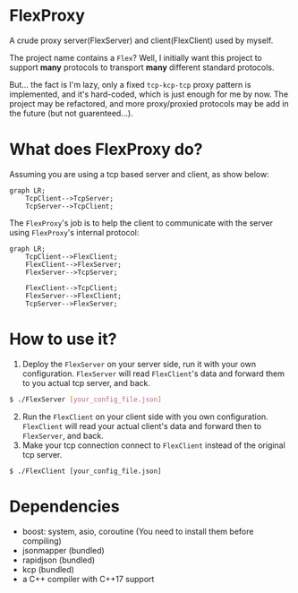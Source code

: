 # FlexProxy

A crude proxy server(FlexServer) and client(FlexClient) used by myself.

The project name contains a `Flex`? Well, I initially want this project to support **many** protocols to transport **many** different standard protocols.

But... the fact is I'm lazy, only a fixed `tcp-kcp-tcp` proxy pattern is implemented, and it's hard-coded, which is just enough for me by now. The project may be refactored, and more proxy/proxied protocols may be add in the future (but not guarenteed...).

# What does FlexProxy do?

Assuming you are using a tcp based server and client, as show below:

```mermaid
graph LR;
    TcpClient-->TcpServer;
    TcpServer-->TcpClient;
```

The `FlexProxy`'s job is to help the client to communicate with the server using `FlexProxy`'s internal protocol:

```mermaid
graph LR;
    TcpClient-->FlexClient;
    FlexClient-->FlexServer;
    FlexServer-->TcpServer;
    
    FlexClient-->TcpClient;
    FlexServer-->FlexClient;
    TcpServer-->FlexServer;

```

# How to use it?

1. Deploy the `FlexServer` on your server side, run it with your own configuration. `FlexServer` will read `FlexClient`'s data and forward them to you actual tcp server, and back.

```bash
$ ./FlexServer [your_config_file.json]
```

2. Run the `FlexClient` on your client side with you own configuration. `FlexClient` will read your actual client's data and forward then to `FlexServer`, and back.
3. Make your tcp connection connect to `FlexClient` instead of the original tcp server.

```
$ ./FlexClient [your_config_file.json]
```

# Dependencies

- boost: system, asio, coroutine (You need to install them before compiling)
- jsonmapper (bundled)
- rapidjson (bundled)
- kcp (bundled)
- a C++ compiler with C++17 support